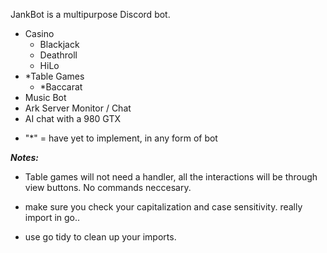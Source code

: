 JankBot is a multipurpose Discord bot.
- Casino
    - Blackjack
    - Deathroll
    - HiLo
- *Table Games
    - *Baccarat
- Music Bot
- Ark Server Monitor / Chat
- AI chat with a 980 GTX

* "*" = have yet to implement, in any form of bot


***Notes:***

- Table games will not need a handler, all the interactions will be through view buttons. No commands neccesary. 

- make sure you check your capitalization and case sensitivity. really import in go.. 
- use go tidy to clean up your imports.
